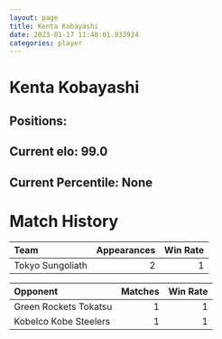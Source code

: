 ```yaml
---  
layout: page  
title: Kenta Kobayashi  
date: 2023-01-17 11:40:01.933924  
categories: player  
---
```

# Kenta Kobayashi

## Positions: 

## Current elo: 99.0

## Current Percentile: None

# Match History


| Team             |   Appearances |   Win Rate |
|:-----------------|--------------:|-----------:|
| Tokyo Sungoliath |             2 |          1 |

| Opponent              |   Matches |   Win Rate |
|:----------------------|----------:|-----------:|
| Green Rockets Tokatsu |         1 |          1 |
| Kobelco Kobe Steelers |         1 |          1 |